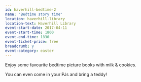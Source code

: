 ```yaml
---
id: haverhill-bedtime-2
name: "Bedtime story time"
location: haverhill-library
location-text: Haverhill Library
event-start-date: 2017-04-11
event-start-time: 1800
event-end-time: 1830
event-ticket-price: free
breadcrumb: y
event-category: easter
---
```


Enjoy some favourite bedtime picture books with milk & cookies.

You can even come in your PJs and bring a teddy!
